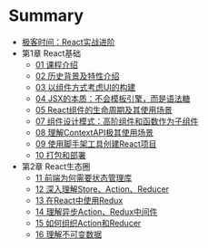 # Summary

* [极客时间：React实战进阶](README.md)
* 第1章 React基础
  * [01 课程介绍](./chapter1-01-课程介绍.md)
  * [02 历史背景及特性介绍](./chapter1-02-历史背景及特性介绍.md)
  * [03 以组件方式考虑UI的构建](./chapter1-03-以组件方式考虑UI的构建.md)
  * [04 JSX的本质：不会模板引擎，而是语法糖](./chapter1-04-JSX的本质：不会模板引擎，而是语法糖.md)
  * [05 React组件的生命周期及其使用场景](./chapter1-05-React组件的生命周期及其使用场景.md)
  * [07 组件设计模式：高阶组件和函数作为子组件](./chapter1-07-组件设计模式：高阶组件和函数作为子组件.md)
  * [08 理解ContextAPI极其使用场景](./chapter1-08-理解ContextAPI极其使用场景.md)
  * [09 使用脚手架工具创建React项目](./chapter1-09-使用脚手架工具创建React项目.md)
  * [10 打包和部署](./chapter1-10-打包和部署.md)
* 第2章 React生态圈
  * [11 前端为何需要状态管理库](./chapter2-11-前端为何需要状态管理库.md)
  * [12 深入理解Store、Action、Reducer](./chapter2-12-深入理解Store、Action、Reducer.md)
  * [13 在React中使用Redux](./chapter2-13-在React中使用Redux.md)
  * [14 理解异步Action、Redux中间件](./chapter2-14-理解异步Action、Redux中间件.md)
  * [15 如何组织Action和Reducer](./chapter2-15-如何组织Action和Reducer.md)
  * [16 理解不可变数据](./chapter2-16-理解不可变数据.md)